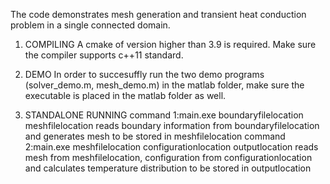 The code demonstrates mesh generation and transient heat conduction problem in a single connected domain.

1. COMPILING
	A cmake of version higher than 3.9 is required. Make sure the compiler supports c++11 standard.
	
2. DEMO
	In order to succesuffly run the two demo programs (solver_demo.m, mesh_demo.m) in the matlab folder, make sure the executable is placed in the matlab folder as well.

3. STANDALONE RUNNING
	command 1:main.exe boundaryfilelocation meshfilelocation
		reads boundary information from boundaryfilelocation and generates mesh to be stored in meshfilelocation
	command 2:main.exe meshfilelocation configurationlocation outputlocation
		reads mesh from meshfilelocation, configuration from configurationlocation and calculates temperature distribution to be stored in outputlocation